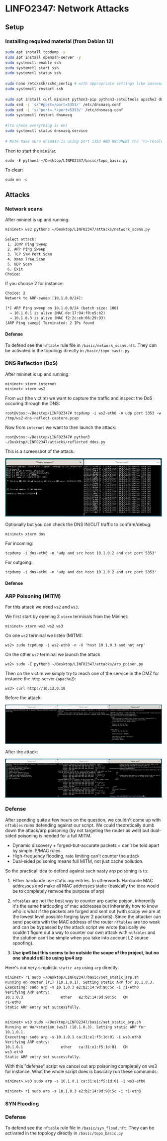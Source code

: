 # LINFO2347: Network Attacks


## Setup

### Installing required material (from Debian 12)

```bash
sudo apt install tcpdump -y
sudo apt install openssh-server -y
sudo systemctl enable ssh
sudo systemctl start ssh
sudo systemctl status ssh

sudo nano /etc/ssh/sshd_config # with appropriate settings like password/less login
sudo systemctl restart ssh

sudo apt install curl mininet python3-pip python3-setuptools apache2 dnsmasq openntpd vsftpd -y
sudo sed -i 's/^#port=/port=5353/' /etc/dnsmasq.conf
sudo sed -i 's/^port=.*/port=5353/' /etc/dnsmasq.conf
sudo systemctl restart dnsmasq

#(to check everything is ok)
sudo systemctl status dnsmasq.service

# Note make sure dnsmasq is using port 5353 AND UNCOMENT the 'no-resolv' line #no-resolv (around line 70) in /etc/dnsmasq.conf
```

Then to start the `mininet`

```
sudo -E python3 ~/Desktop/LINFO2347/basic/topo_basic.py 
```

To clear:

```
sudo mn -c
```

## Attacks

### Network scans

After mininet is up and running:

```
mininet> ws2 python3 ~/Desktop/LINFO2347/attacks/network_scans.py

Select attack:
 1. ICMP Ping Sweep
 2. ARP Ping Sweep
 3. TCP SYN Port Scan
 4. Xmas Tree Scan
 5. UDP Scan
 6. Exit
Choice: 
```

If you choose 2 for instance:

```
Choice: 2
Network to ARP-sweep [10.1.0.0/24]: 

[*] ARP Ping sweep on 10.1.0.0/24 (batch size: 100)
  → 10.1.0.1 is alive (MAC de:17:94:f0:e5:b2)               
  → 10.1.0.3 is alive (MAC f2:2c:eb:66:29:93)               
[ARP Ping sweep] Terminated: 2 IPs found 
```

#### Defense

To defend see the `nftable` rule file in `/basic/network_scans.nft`. They can be activated in the topology directly in `/basic/topo_basic.py`

### DNS Reflection (DoS)

After mininet is up and running:

```
mininet> xterm internet
mininet> xterm ws2
```

From `ws2` (the victim) we want to capture the traffic and inspect the DoS occuring through the DNS:

```
root@vbox:~/Desktop/LINFO2347# tcpdump -i ws2-eth0 -n udp port 5353 -w /tmp/ws2-dns-reflect-capture.pcap
```

Now from `internet` we want to then launch the attack:

```
root@vbox:~/Desktop/LINFO2347# python3 ~/Desktop/LINFO2347/attacks/reflected_ddos.py
```

This is a screenshot of the attack:

![dns ddos](./screenshots/dns_ddos.png)

Optionally but you can check the DNS IN/OUT traffic to confirm/debug:

```
mininet> xterm dns
```

For incoming: 

```
tcpdump -i dns-eth0 -n 'udp and src host 10.1.0.2 and dst port 5353'
```

For outgoing:

```
tcpdump -i dns-eth0 -n 'udp and dst host 10.1.0.2 and src port 5353'
```

#### Defense



### ARP Poisoning (MITM)

For this attack we need `ws2` and `ws3`. 

We first start by opening 3 `xterm` terminals from the Mininet:

```
mininet> xterm ws2 ws2 ws3
```

On one `ws2` terminal we listen (MITM):
```
ws2> sudo tcpdump -i ws2-eth0 -n -X 'host 10.1.0.3 and not arp'
```

On the other `ws2` terminal we launch the attack
```
ws2> sudo -E python3 ~/Desktop/LINFO2347/attacks/arp_poison.py
```

Then on the victim we simply try to reach one of the service in the DMZ for instance the `http` server (`apache2`):
```
ws3> curl http://10.12.0.10
```

Before the attack:

![arp attack before](./screenshots/arp-attack-before.png)

After the attack:

![arp attack after](./screenshots/arp-attack-after.png)


### Defense

After spending quite a few hours on the question, we couldn't come up with `nftables` rules defending against our script. We could theoretically dumb down the attack/arp poisoning (by not targeting the router as well) but dual-sided poisoning is needed for a full MITM.

- Dynamic discovery + forged-but-accurate packets = can’t be told apart by simple IP/MAC rules.
- High-frequency flooding, rate limiting can't counter the attack
- Dual-sided poisoning means full MITM, not just cache pollution.

So the practical idea to defend against such nasty arp poisoning is to:

1. Either hardcode use static arp entries. In otherwords Hardcode MAC addresses and make all MAC addresses static (basically the idea would be to completely remvoe the purpose of arp)

2. `nftables` are not the best way to counter arp cache poison, inherently it's the same hardcoding of mac addresses but inherently how to know who is what if the packets are forged and sent out (with scapy we are at the lowest level possible forging layer 2 packets). Since the attacker can send packets with the MAC address of the router `nftables` are too weak and can be bypassed by the attack script we wrote (basically we couldn't figure out a way to counter our own attack with `ntfables` and the solution can't be simple when you take into account L2 source spoofing).

3. **Use ipv6 but this seems to be outside the scope of the project, but no one should still be using ipv4 arp**

Here's our very simplistic `static arp` using `arp` directly:

```
mininet> r1 sudo ~/Desktop/LINFO2347/basic/set_static_arp.sh
Running on Router (r1) (10.1.0.1). Setting static ARP for 10.1.0.3.
Executing: sudo arp -s 10.1.0.3 e2:b2:14:9d:90:5c -i r1-eth0
Verifying ARP entry:
10.1.0.3                 ether   e2:b2:14:9d:90:5c   CM                    r1-eth0
Static ARP entry set successfully.


mininet> ws3 sudo ~/Desktop/LINFO2347/basic/set_static_arp.sh
Running on Workstation (ws3) (10.1.0.3). Setting static ARP for 10.1.0.1.
Executing: sudo arp -s 10.1.0.1 ca:31:e1:f5:1d:01 -i ws3-eth0
Verifying ARP entry:
10.1.0.1                 ether   ca:31:e1:f5:1d:01   CM                    ws3-eth0
Static ARP entry set successfully.
```

With this "defense" script we cancel out arp poisoning completely on ws3 for instance. What the whole script does is basically run these commands:

```
mininet> ws3 sudo arp -s 10.1.0.1 ca:31:e1:f5:1d:01 -i ws3-eth0

mininet> r1 sudo arp -s 10.1.0.3 e2:b2:14:9d:90:5c -i r1-eth0
```

### SYN Flooding

### Defense

To defend see the `nftable` rule file in `/basic/syn_flood.nft`. They can be activated in the topology directly in `/basic/topo_basic.py`